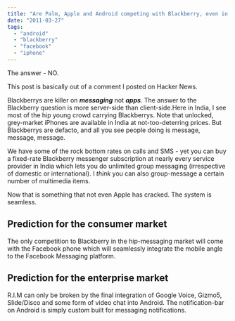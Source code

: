 ```yaml
---
title: "Are Palm, Apple and Android competing with Blackberry, even in the same universe ?"
date: "2011-03-27"
tags: 
  - "android"
  - "blackberry"
  - "facebook"
  - "iphone"
---
```


The answer - NO.

This post is basically out of a comment I posted on Hacker News.

Blackberrys are killer on **_messaging_** not **_apps_**. The answer to the Blackberry question is more server-side than client-side.Here in India, I see most of the hip young crowd carrying Blackberrys. Note that unlocked, grey-market iPhones are available in India at not-too-deterring prices. But Blackberrys are defacto, and all you see people doing is message, message, message.

We have some of the rock bottom rates on calls and SMS - yet you can buy a fixed-rate Blackberry messenger subscription at nearly every service provider in India which lets you do unlimited group messaging (irrespective of domestic or international). I _think_ you can also group-message a certain number of multimedia items.

Now that is something that not even Apple has cracked. The system is seamless.

## Prediction for the consumer market

The only competition to Blackberry in the hip-messaging market will come with the Facebook phone which will seamlessly integrate the mobile angle to the Facebook Messaging platform.

## Prediction for the enterprise market

R.I.M can only be broken by the final integration of Google Voice, Gizmo5, Slide/Disco and some form of video chat into Android. The notification-bar on Android is simply custom built for messaging notifications.
